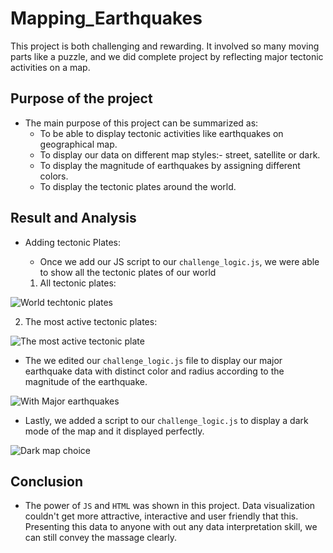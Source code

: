 # Mapping_Earthquakes
This project is both challenging and rewarding. It involved so many moving parts like a puzzle, and we did complete project by reflecting major tectonic activities on a map.

## Purpose of the project
* The main purpose of this project can be summarized as:
  - To be able to display tectonic activities like earthquakes on geographical map.
  - To display our data on different map styles:- street, satellite or dark.
  - To display the magnitude of earthquakes by assigning different colors.
  - To display the tectonic plates around the world.

## Result and Analysis
* Adding tectonic Plates:
  - Once we add our JS script to our `challenge_logic.js`, we were able to show all the tectonic plates of our world
   
   1. All tectonic plates:

![World techtonic plates](https://user-images.githubusercontent.com/89214854/146337312-98cda01e-fe1d-4f1e-8c11-a7a43789caf5.png)


   2. The most active tectonic plates:

![The most active tectonic plate](https://user-images.githubusercontent.com/89214854/146337356-6cab7fc5-6554-4ee3-a265-888506a53505.png)


  - The we edited our `challenge_logic.js` file to display our major earthquake data with distinct color and radius according to the magnitude of the earthquake.

![With Major earthquakes](https://user-images.githubusercontent.com/89214854/146337405-af5df96d-2901-475f-9d3f-4c4fa808a8e8.png)


  - Lastly, we added a script to our `challenge_logic.js` to display a dark mode of the map and it displayed perfectly.

![Dark map choice](https://user-images.githubusercontent.com/89214854/146337474-73c7ab07-f5cd-4387-8e7e-5dde493f5b72.png)


## Conclusion

* The power of `JS` and `HTML` was shown in this project. Data visualization couldn't get more attractive, interactive and user friendly that this. Presenting this data to anyone with out any data interpretation skill, we can still convey the massage clearly.
